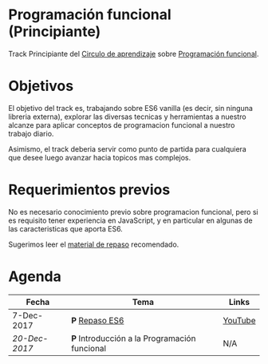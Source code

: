 # Programación funcional (Principiante)

Track Principiante del [Circulo de aprendizaje](https://github.com/circulo-aprendizaje/organizacion) sobre [Programación funcional](https://github.com/circulo-aprendizaje/programacion-funcional).

# Objetivos

El objetivo del track es, trabajando sobre ES6 vanilla (es decir, sin ninguna libreria externa), explorar las diversas tecnicas y herramientas a nuestro alcanze para aplicar conceptos de programacion funcional a nuestro trabajo diario.

Asimismo, el track deberia servir como punto de partida para cualquiera que desee luego avanzar hacia topicos mas complejos.

# Requerimientos previos

No es necesario conocimiento previo sobre programacion funcional, pero si es requisito tener experiencia en JavaScript, y en particular en algunas de las caracteristicas que aporta ES6.

Sugerimos leer el [material de repaso](https://github.com/circulo-aprendizaje/programacion-funcional/tree/master/principiante/00-repaso-es6) recomendado.

# Agenda

Fecha | Tema | Links
--- | --- | ---
7-Dec-2017 | **P** [Repaso ES6](https://github.com/circulo-aprendizaje/programacion-funcional/tree/master/principiante/00-repaso-es6) | [YouTube](https://www.youtube.com/watch?v=mKxaBTKiFzA)
_20-Dec-2017_ | **P** Introducción a la Programación funcional | N/A